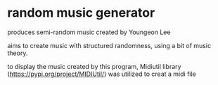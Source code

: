 # random music generator
 produces semi-random music
created by Youngeon Lee

aims to create music with structured randomness, using a bit of music theory.

to display the music created by this program, Midiutil library (https://pypi.org/project/MIDIUtil/) was utilized to creat a midi file
